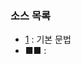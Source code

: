### 소스 목록

* [1](https://github.com/TaekGeunLee/study_frontEnd/blob/master/B3/2/2-1.md) : 기본 문법
* ■■ : 